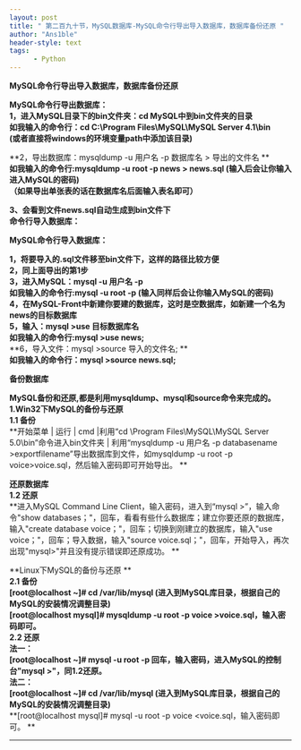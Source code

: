 ```yaml
---
layout: post
title: " 第二百九十节，MySQL数据库-MySQL命令行导出导入数据库，数据库备份还原 "
author: "Ans1ble"
header-style: text
tags:
      - Python
---
```


**MySQL命令行导出导入数据库，数据库备份还原**



**MySQL命令行导出数据库：**  
 **1，进入MySQL目录下的bin文件夹：cd MySQL中到bin文件夹的目录**  
 **如我输入的命令行：cd C:\Program Files\MySQL\MySQL Server 4.1\bin**  
 **(或者直接将windows的环境变量path中添加该目录)**

  
**2，导出数据库：mysqldump -u 用户名 -p 数据库名 > 导出的文件名 **  
**如我输入的命令行:mysqldump -u root -p news > news.sql (输入后会让你输入进入MySQL的密码)**  
 **（如果导出单张表的话在数据库名后面输入表名即可）**

**3、会看到文件news.sql自动生成到bin文件下**  
 **命令行导入数据库：**



**MySQL命令行导入数据库：**

**1，将要导入的.sql文件移至bin文件下，这样的路径比较方便**  
 **2，同上面导出的第1步**  
 **3，进入MySQL：mysql -u 用户名 -p**  
 **如我输入的命令行:mysql -u root -p (输入同样后会让你输入MySQL的密码)**  
 **4，在MySQL-Front中新建你要建的数据库，这时是空数据库，如新建一个名为news的目标数据库**  
 **5，输入：mysql >use 目标数据库名**  
 **如我输入的命令行:mysql >use news;**  
 **6，导入文件：mysql >source 导入的文件名; **  
**如我输入的命令行：mysql >source news.sql;**



**备份数据库**



**MySQL备份和还原,都是利用mysqldump、mysql和source命令来完成的。**  
 **1.Win32下MySQL的备份与还原**  
 **1.1 备份**  
 **开始菜单 | 运行 | cmd |利用“cd \Program Files\MySQL\MySQL Server 5.0\bin”命令进入bin文件夹
| 利用“mysqldump -u 用户名 -p databasename >exportfilename”导出数据库到文件，如mysqldump -u
root -p voice>voice.sql，然后输入密码即可开始导出。 **  



**还原数据库**  
 **1.2 还原**  
 **进入MySQL Command Line Client，输入密码，进入到“mysql >”，输入命令"show
databases；"，回车，看看有些什么数据库；建立你要还原的数据库，输入"create database
voice；"，回车；切换到刚建立的数据库，输入"use voice；"，回车；导入数据，输入"source
voice.sql；"，回车，开始导入，再次出现"mysql>"并且没有提示错误即还原成功。 **  
  
**Linux下MySQL的备份与还原 **  
**2.1 备份**  
 **[root@localhost ~]# cd /var/lib/mysql (进入到MySQL库目录，根据自己的MySQL的安装情况调整目录)**  
 **[root@localhost mysql]# mysqldump -u root -p voice >voice.sql，输入密码即可。**  
 **2.2 还原**  
 **法一：**  
 **[root@localhost ~]# mysql -u root -p 回车，输入密码，进入MySQL的控制台"mysql >"，同1.2还原。**  
 **法二：**  
 **[root@localhost ~]# cd /var/lib/mysql (进入到MySQL库目录，根据自己的MySQL的安装情况调整目录)**  
 **[root@localhost mysql]# mysql -u root -p voice <voice.sql，输入密码即可。 **

** **


